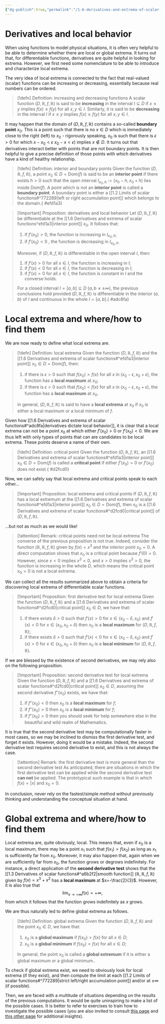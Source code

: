 ```yaml
---
{"dg-publish":true,"permalink":"/1-6-derivatives-and-extrema-of-scalar-functions/","created":"2023-09-01T15:58:30.143+02:00","updated":"2023-09-01T18:03:47.811+02:00"}
---
```


# Derivatives and local behavior

When using functions to model physical situations, it is often very helpful to be able to determine whether there are local or global extrema. It turns out that, for differentiable functions, derivatives are quite helpful in looking for extrema. However,  we first need some nomenclature to be able to introduce and characterize local extrema.

The very idea of local extrema is connected to the fact that real-valued (scalar) functions can be increasing or decreasing, essentially because real numbers can be ordered.

>[!defn] Definition: increasing and decreasing functions
>A scalar function $(D,\mathbb{R},f,\mathbb{R})$ is said to be **increasing** in the interval $I\subseteq D$ if $x\leq y$ implies $f(x)\leq f(y)$ for all $x,y\in I$.
>Similarly, it is said to be **decreasing** in the interval $I$ if $x\leq y$ implies $f(x)\geq f(y)$ for all $x,y\in I$.

It may happen that the domain of $(D,\mathbb{R},f,\mathbb{R})$ contains a so-called **boundary point** $x_{0}$. This is a point such that there is no $x\in D$ which is immediately close to the right (left) to $x_{0}$ - rigorously speaking, $x_{0}$ is such that there is $\epsilon>0$ for which $x-x_{0}<\epsilon$ $x_{0}-x<\epsilon$) implies $x\notin D$. It turns out that derivatives interact better with points that are not boundary points. It is then helpful to give a precise definition of those points with which derivatives have a kind of healthy relationship.

>[!defn] Definition: interior and boundary points
>Given the function $(D,\mathbb{R},f,\mathbb{R})$, a point $x_{0}\in D=\mathrm{Dom}(f)$ is said to be an **interior point** if there exists $h>0$ such that the open interval $I_{x_{0},h}:=(x_{0}-h,x_{0}+h)$ lies inside $\mathrm{Dom}(f)$.
>A point which is not an **interior point** is called a **boundary point**. A boundary point is either a [[1.2 Limits of scalar functions#^772289\|left or right accumulation point]] which belongs to the domain.{ #efd1a3}


>[!important] Proposition: derivatives and local behavior
>Let $(D,\mathbb{R},f,\mathbb{R})$ be differentiable at the [[1.6 Derivatives and extrema of scalar functions^efd1a3\|interior point]] $x_{0}$. It follows that:
>1) if $f'(x_{0})>0$, the function is increasing in $I_{x_{0},h}$;
>2) if $f'(x_{0})<0$ , the function is decreasing in $I_{x_{0},h}$.
>
>Moreover, if $(D,\mathbb{R},f,\mathbb{R})$ is differentiable in the open interval $I$, then:
>1) if $f'(x)>0$ for all $x\in I$, the function is increasing in $I$;
>2) if $f'(x)<0$ for all $x\in I$, the function is decreasing in $I$;
>3) if $f'(x)=0$ for all $x\in I$, the function is constant in $I$ and the converse holds.
>
>For a closed interval $I=[a,b]\subseteq D$ ($a,b\neq \pm\infty$), the previous conclusions hold provided $(D,\mathbb{R},f,\mathbb{R})$ is differentiable in the interior $(a,b)$ of $I$ and continuous in the whole $I=[a,b]$.{ #adc8fa}


# Local extrema and where/how to find them

We are now ready to define what local extrema are.

>[!defn] Definition: local extrema
>Given the function $(D,\mathbb{R},f,\mathbb{R})$ and the [[1.6 Derivatives and extrema of scalar functions#^efd1a3\|interior point]] $x_{0}\in D=\mathrm{Dom}(f)$, then:
>1) if there is $\epsilon>0$ such that  $f(x_{0})>f(x)$ for all $x$ in $(x_{0}-\epsilon,x_{0}+\epsilon)$, the function has a **local maximum** at $x_{0}$;
>2) if there is $\epsilon>0$ such that  $f(x_{0})<f(x)$ for all $x$ in $(x_{0}-\epsilon,x_{0}+\epsilon)$, the function has a **local maximum** at $x_{0}$.
>
>In general, $(D,\mathbb{R},f,\mathbb{R})$ is said to have a **local extrema** at $x_{0}$ if $x_{0}$ is either a local maximum or a local minimum of $f$.

Given how [[1.6 Derivatives and extrema of scalar functions#^adc8fa\|derivatives dictate local behavior]], it is clear that a local extrema can not be a point $x_{0}$ at which either $f'(x_{0})>0$ or $f'(x_{0})<0$. We are thus left with only types of points that can are candidates to be local extrema. These points deserve a name of their own.

>[!defn] Definition: critical point
>Given the function $(D,\mathbb{R},f,\mathbb{R})$, an [[1.6 Derivatives and extrema of scalar functions#^efd1a3\|interior point]] $x_{0} \in D=\mathrm{Dom}(f)$ is called a **critical point** if either $f'(x_{0})=0$ or $f'(x_{0})$ does not exist.{ #d2fcd0}


Now, we can safely say that local extrema and critical points speak to each other...

>[!important] Proposition: local extrema and critical points
>If $(D,\mathbb{R},f,\mathbb{R})$ has a local extremum at the [[1.6 Derivatives and extrema of scalar functions#^efd1a3\|interior point]] $x_{0}\in  D=\mathrm{Dom}(f)$, then $x_{0}$ is a [[1.6 Derivatives and extrema of scalar functions#^d2fcd0\|critical point]] of $(D,\mathbb{R},f,\mathbb{R})$.

...but not as much as we would like!

>[!attention] Remark: critical points need not be local extrema
>The converse of the previous proposition is not true. Indeed, consider the function $(\mathbb{R},\mathbb{R},f,\mathbb{R})$ given by $f(x)=x^{3}$ and the interior point $x_{0}=0$. A direct computation shows that $x_{0}$ is a critical point because $f'(0)=0$. However, since $x<0$ implies $x^{3}<0$, and $x>0$ implies $x^{3}>0$, the function is increasing in the whole $D$, which means the critical point $x_{0}=0$ is not a local extrema.

We can collect all the results summarized above to obtain a criteria for discovering local extrema of differentiable scalar functions. 

>[!important] Proposition: first derivative test for local extrema
>Given the function $(D,\mathbb{R},f,\mathbb{R})$ and a [[1.6 Derivatives and extrema of scalar functions#^d2fcd0\|critical point]] $x_{0}\in D$, we have that:
>1) if there exists $\delta>0$ such that $f'(x)>0$ for $x\in (x_{0}-\delta,x_{0})$ and $f'(x)<0$ for $x\in (x_{0},x_{0} + \delta)$ then $x_{0}$ is a **local maximum** for $(D,\mathbb{R},f,\mathbb{R})$;
>2)  if there exists $\delta>0$ such that $f'(x)<0$ for $x\in (x_{0}-\delta,x_{0})$ and $f'(x)>0$ for $x\in (x_{0},x_{0} + \delta)$ then $x_{0}$ is a **local minimum** for $(D,\mathbb{R},f,\mathbb{R})$.

If we are blessed by the existence of second derivatives, we may rely also on the following proposition.

>[!important] Proposition: second derivative test for local extrema
>Given the function $(D,\mathbb{R},f,\mathbb{R})$ and a [[1.6 Derivatives and extrema of scalar functions#^d2fcd0\|critical point]] $x_{0}\in D$, assuming the second derivative $f''(x_{0})$ exists, we have that:
>1) if $f''(x_{0})<0$ then $x_{0}$ is a **local maximum** for $f$;
>2) if $f''(x_{0})>0$ then $x_{0}$ is a **local minimum** for $f$;
>3) if $f''(x_{0})=0$ then you should seek for help somewhere else in the beautiful and wild realm of Mathematics.

It is true that the second derivative test may be computationally faster in most cases, so we may be inclined to dismiss the first derivative test, and forget it exists. However, doing it would be a mistake. Indeed, the second derivative test requires second derivative to exist, and this is not always the case.

>[!attention] Remark: the first derivative test is more general than the second derivative test
>As anticipated, there are situations in which the first derivative test can be applied while the second derivative test **can not** be applied. The prototypical such example is that in which $f(x)=|x|$ and $x_{0}=0$.

In conclusion, never rely on the fastest/simple method without previously thinking and understanding the conceptual situation at hand.


# Global extrema and where/how to find them

Local extrema are, quite obviously, local. This means that, even if $x_{0}$ is a local maximum, there may be a point $x_{1}$ such that $f(x_{1})>f(x_{0})$ as long as $x_{1}$ is sufficiently far from $x_{0}$. Moreover, it may also happen that, again when we are sufficiently far from $x_{0}$, the function grows or degrows indefinitely. For instance, a direct application of the **second derivative test** shows that the [[1.3 Derivatives of scalar functions#^a6b2f2\|smooth function]] $(\mathbb{R},\mathbb{R},f,\mathbb{R})$ given by $f(x)=x^{3} +x^{2}$ has a **local maximum** at $x=-\frac{2}{3}$. However, it is also true that
$$ \lim_{x\rightarrow +\infty}f(x)=+\infty ,$$
from which it follows that the function grows indefinitely as $x$ grows.

We are thus naturally led to define global extrema as follows.

>[!defn] Definition: global extrema
>Given the function $(D,\mathbb{R},f,\mathbb{R})$ and the point $x_{0}\in D$, we have that:
>1)  $x_{0}$ is a **global maximum** if $f(x_{0})>f(x)$ for all $x\in D$;
>2) $x_{0}$ is a **global minimum** if $f(x_{0})<f(x)$ for all $x\in D$;
>
>In general, the point $x_{0}$ is called a **global extremum**  if it is either a global maximum or a global minimum..

To check if global extrema exist, we need to obviously look for local extrema (if they exist), and then compute the limit at each [[1.2 Limits of scalar functions#^772289\|strict left/right accumulation point]] and/or at $\pm\infty$ (if possible). 

Then, we are faced with a multitude of situations depending on the results of the previous computations. It would be quite uninspiring to make a list of the possible cases. It is better to refer to exercises to train how to investigate the possible cases (you are also invited to consult [this page](https://tutorial.math.lamar.edu/classes/calci/absextrema.aspx) and [this other page](https://calculus.subwiki.org/wiki/Procedure_for_finding_local_and_endpoint_extrema_using_the_first_derivative_test) for additional insights).

